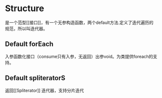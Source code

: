#  Structure
是一个范型[[接口]]，有一个无参构造函数，两个default方法.定义了迭代遍历的规范，所以叫迭代器。
## Default forEach
入参函数化接口（consume只有入参，无返回）出参void。为类提供foreach的支持。
## Default spliteratorS
返回[[Spliterator]] 迭代器，支持分片迭代

